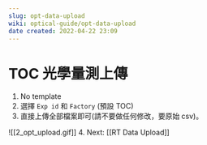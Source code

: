 ```yaml
---
slug: opt-data-upload
wiki: optical-guide/opt-data-upload
date created: 2022-04-22 23:09
---
```

# TOC 光學量測上傳
1. No template
2. 選擇 `Exp id` 和 `Factory` (預設 TOC)
3. 直接上傳全部檔案即可(請不要做任何修改，要原始 csv)。

![[2_opt_upload.gif]]
4. Next: [[RT Data Upload]]
